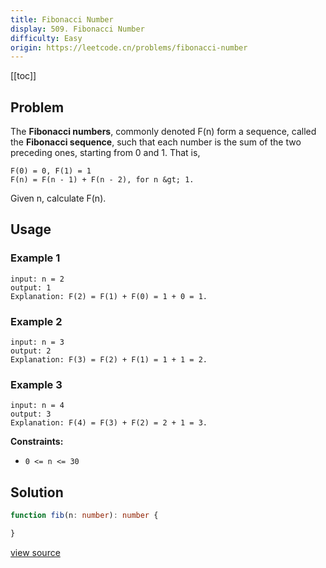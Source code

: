 ```yaml
---
title: Fibonacci Number
display: 509. Fibonacci Number
difficulty: Easy
origin: https://leetcode.cn/problems/fibonacci-number
---
```


[[toc]]

## Problem

The <b>Fibonacci numbers</b>, commonly denoted F(n) form a sequence, called the <b>Fibonacci sequence</b>, such that each number is the sum of the two preceding ones, starting from 0 and 1. That is,

```
F(0) = 0, F(1) = 1
F(n) = F(n - 1) + F(n - 2), for n &gt; 1.
```

Given n, calculate F(n).

## Usage

### Example 1

```
input: n = 2
output: 1
Explanation: F(2) = F(1) + F(0) = 1 + 0 = 1.
```

### Example 2

```
input: n = 3
output: 2
Explanation: F(3) = F(2) + F(1) = 1 + 1 = 2.
```

### Example 3

```
input: n = 4
output: 3
Explanation: F(4) = F(3) + F(2) = 2 + 1 = 3.
```


**Constraints:**

- <code>0 &lt;= n &lt;= 30</code>


## Solution

```ts
function fib(n: number): number {

}
```

[view source](https://leetcode.cn/problems/fibonacci-number)
